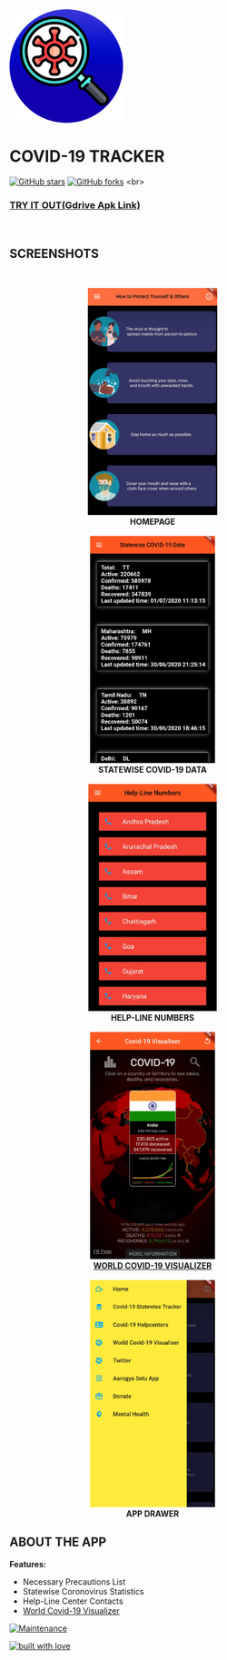 



<img src="https://github.com/L3thal-infosec/Covid-19-Tracker/blob/master/assets/images/appicon.png?raw=true" alt="Demo Picture" height="200" /> 			

#	COVID-19 TRACKER

[![GitHub stars](https://img.shields.io/github/stars/L3thal-infosec/Covid-19-Tracker.svg?logo=github)]([https://github.com/L3thal-infosec/Covid-19-Tracker/stargazers](https://github.com/L3thal-infosec/Covid-19-Tracker/stargazers)) [![GitHub forks](https://img.shields.io/github/forks/L3thal-infosec/Covid-19-Tracker.svg?logo=github&color=teal)]([https://github.com/L3thal-infosec/Covid-19-Tracker/network/](https://github.com/L3thal-infosec/Covid-19-Tracker/network/))
<br>

### [TRY IT OUT(Gdrive Apk Link)](https://drive.google.com/file/d/1Rwndoh-79SHkYP9iwqOCr-_Bk6GXtVPa/view?usp=sharing "Google Drive")		
<br>

## SCREENSHOTS

<br>
<p align="center">
  <img src="https://github.com/L3thal-infosec/Covid-19-Tracker/blob/master/assets/screenshots/homepage.jpg?raw=true" alt="Demo Picture" height="400" />  
  <br>
 <b> HOMEPAGE </b>
<br> 
<br>
   <img src="https://github.com/L3thal-infosec/Covid-19-Tracker/blob/master/assets/screenshots/statewisedata.jpg?raw=true" alt="Demo Video" height="400" />
 <br>
  <b> STATEWISE COVID-19 DATA </b>
  <br>
  <br>
	  <img src="https://github.com/L3thal-infosec/Covid-19-Tracker/blob/master/assets/screenshots/helpline.jpg?raw=true" alt="Effect Timeline" height="400" />
	   <br>
  <b> HELP-LINE NUMBERS</b>
  <br>
  <br>
	  <img src="https://github.com/L3thal-infosec/Covid-19-Tracker/blob/master/assets/screenshots/covidvisualiser.jpg?raw=true" alt="Effect Timeline" height="400" />
	<br>
	<b> <a href="https://www.covidvisualizer.com/">WORLD COVID-19 VISUALIZER</a></b>
	<br>
  <br>
	  <img src="https://github.com/L3thal-infosec/Covid-19-Tracker/blob/master/assets/screenshots/appdrawer.jpg?raw=true" alt="Effect Timeline" height="400" />
	<br>
	<b> APP DRAWER </b>
  
</p>


## ABOUT THE APP

<b> Features: </b>
<ul>
   <li> Necessary Precautions List
   <li> Statewise Coronovirus Statistics</li>
   <li> Help-Line Center Contacts</li>
   <li> <a href="https://www.covidvisualizer.com/">World Covid-19 Visualizer</a></li>
</ul>



[![Maintenance](https://img.shields.io/maintenance/yes/2020?color=green&logo=github)](https://github.com/L3thal-infosec)



[![built with love](https://forthebadge.com/images/badges/built-with-love.svg)](https://github.com/L3thal-infosec)
